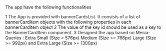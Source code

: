 The app have the following functionalities

1 The App is provided with bannerCardsList. It consists of a list of bannerCardItem objects with the following properties in each bannerCardItem object 
2 The value of the key id should be used as a key to the BannerCardItem component.
3 Designed the app based on Mesia-Queries : 
                         Extra Small (Size < 576px) Medium (Size >= 768px)
                         Large (Size >= 992px) and Extra Large (Size >= 1300px)
